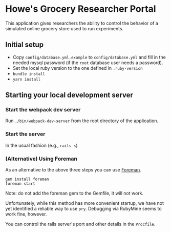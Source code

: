 # Howe's Grocery Researcher Portal

This application gives researchers the ability to control the behavior of a
simulated online grocery store used to run experiments.


## Initial setup

* Copy `config/database.yml.example` to `config/database.yml` and fill in the
  needed mysql password (if the `root` database user needs a password).
* Set the local ruby version to the one defined in `.ruby-version`
* `bundle install`
* `yarn install`


## Starting your local development server

### Start the webpack dev server

Run `./bin/webpack-dev-server` from the root directory of the application.

### Start the server

In the usual fashion (e.g., `rails s`)

### (Alternative) Using Foreman

As an alternative to the above three steps you can use
[Foreman](http://ddollar.github.io/foreman/).

```
gem install foreman
foreman start
```

Note: do not add the foreman gem to the Gemfile, it will not work.

Unfortunately, while this method has more convenient startup, we have not yet
identified a reliable way to use `pry`. Debugging via RubyMine seems to work
fine, however.

You can control the rails server's port and other details in the `Procfile`.




